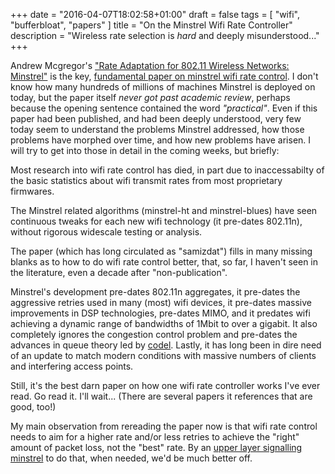 +++
date = "2016-04-07T18:02:58+01:00"
draft = false
tags = [ "wifi", "bufferbloat", "papers" ]
title = "On the Minstrel Wifi Rate Controller"
description = "Wireless rate selection is *hard* and deeply misunderstood..."
+++

Andrew Mcgregor's ["Rate Adaptation for 802.11 Wireless Networks: Minstrel"](/papers/minstrel-sigcomm-final.pdf) is the key, [fundamental paper on minstrel wifi rate control](/papers/minstrel-sigcomm-final.pdf). I don't know how many hundreds of millions of machines Minstrel is deployed on today, but the paper itself *never got past academic review*, perhaps because the opening sentence contained the word *"practical"*.  Even if this paper had been published, and had been deeply understood, very few today seem to understand the problems Minstrel addressed, how those problems have morphed over time, and how new problems have arisen. I will try to get into those in detail in the coming weeks, but briefly:

Most research into wifi rate control has died, in part due to
inaccessabilty of the basic statistics about wifi transmit rates from
most proprietary firmwares.

The Minstrel related algorithms (minstrel-ht and minstrel-blues) have seen continuous tweaks for each new wifi technology (it
pre-dates 802.11n), without rigorous widescale testing or analysis.

The paper (which has long circulated as "samizdat") fills in many missing blanks as to how to do wifi rate control better, that, so far, I haven't seen in the literature, even a decade after "non-publication".

Minstrel's development pre-dates 802.11n aggregates, it pre-dates the aggressive retries used in many (most) wifi devices, it pre-dates massive improvements
in DSP technologies, pre-dates MIMO, and it predates wifi achieving a dynamic range of bandwidths of 1Mbit to over a gigabit. It also completely ignores the congestion
control problem and pre-dates the advances in queue theory led by [codel](/post/codel_on_wifi). Lastly, it has long been in dire need of an update to match modern conditions with massive numbers of clients and interfering access points.

Still, it's the best darn paper on how one wifi rate controller works I've ever read.  Go read it. I'll wait... (There are several papers it references that are good, too!)

My main observation from rereading the paper now is that wifi rate control needs
to aim for a higher rate and/or less retries to achieve the "right" amount of packet loss, not the "best" rate. By an [upper layer signalling minstrel](/post/selective_unprotect) to do that, when needed, we'd be much better off.

